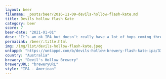 ```yaml
---
layout: beer
filename: _posts/beer/2016-11-09-devils-hollow-flash-kate.md
title: Devils hollow flash Kate
category: beer
score: 7
beer-date: "2021-01-01"
desc: "It’s an ok IPA but doesn’t really have a lot of hops coming through"
permalink: /beer/:title.html
img: /img/list/devils-hollow-flash-kate.jpeg
untappd: "https://untappd.com/b/devils-hollow-brewery-flash-kate-ipa/3367158"
country: "Australia"
brewery: "Devil's Hollow Brewery"
breweryURL: "breweryURL"
style: "IPA - American"
---
```

